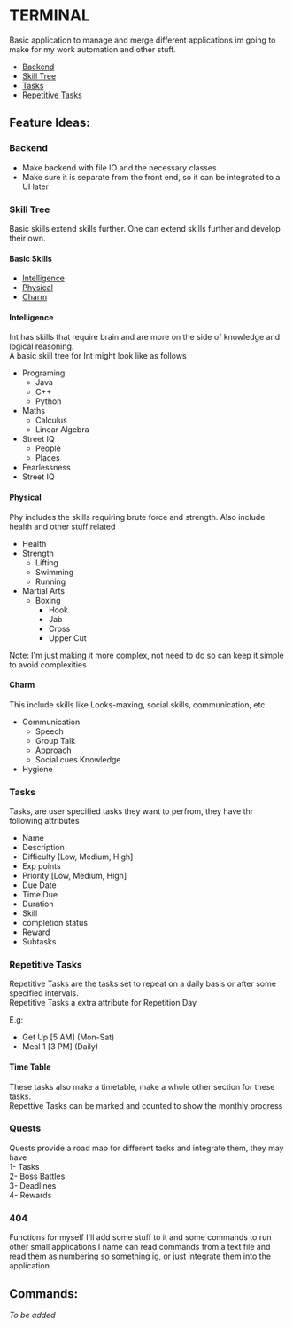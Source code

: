 # TERMINAL

Basic application to manage and merge different applications im going to make for my work automation and other stuff.

- [Backend](#backend)
- [Skill Tree](#skill-tree)
- [Tasks](#tasks)
- [Repetitive Tasks](#repetitive-tasks)


## Feature Ideas:

### Backend

- Make backend with file IO and the necessary classes
- Make sure it is separate from the front end, so it can be integrated to a UI later

### Skill Tree

<p>
Basic skills extend skills further. One can extend skills further and develop their own. <br>

</p>

#### Basic Skills

- [Intelligence](#intelligence) 
- [Physical](#physical) 
- [Charm](#charm)

#### Intelligence
<p>
Int has skills that require brain and are more on the side of knowledge and logical reasoning. <br>
A basic skill tree for Int might look like as follows
</p>

- Programing
  - Java
  - C++
  - Python 
- Maths
   - Calculus
   - Linear Algebra
- Street IQ
  - People
  - Places
- Fearlessness
- Street IQ

#### Physical

<p>
Phy includes the skills requiring brute force and strength. Also include health and other stuff related
</p>

- Health
- Strength
  - Lifting
  - Swimming
  - Running
- Martial Arts
  - Boxing
    - Hook
    - Jab 
    - Cross
    - Upper Cut

Note: I'm just making it more complex, not need to do so can keep it simple to avoid complexities

#### Charm

<p>
This include skills like Looks-maxing, social skills, communication, etc. 
</p>

- Communication
  - Speech
  - Group Talk
  - Approach 
  - Social cues Knowledge
- Hygiene 

### Tasks

<p>
Tasks, are user specified tasks they want to perfrom, they have thr following attributes<br>

- Name
- Description
- Difficulty [Low, Medium, High]
- Exp points
- Priority [Low, Medium, High]
- Due Date 
- Time Due
- Duration
- Skill
- completion status
- Reward
- Subtasks

</p>

### Repetitive Tasks

<p>
Repetitive Tasks are the tasks set to repeat on a daily basis or after some specified intervals.<br>
Repetitive Tasks a extra attribute for Repetition Day <br>

E.g:

- Get Up [5 AM] (Mon-Sat)
- Meal 1 [3 PM] (Daily)

#### Time Table
These tasks also make a timetable, make a whole other section for these tasks.<br>
Repettive Tasks can be marked and counted to show the monthly progress
</p>

### Quests

Quests provide a road map for different tasks and integrate them, they may have\
1- Tasks\
2- Boss Battles\
3- Deadlines\
4- Rewards

### 404

<p>
Functions for myself I'll add some stuff to it and some commands to run other 
small applications I name can read commands from a text file and read them as
numbering so something ig, or just integrate them into the application
</p>

## Commands:

*To be added*
